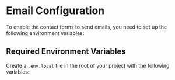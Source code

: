 # Email Configuration

To enable the contact forms to send emails, you need to set up the following environment variables:

## Required Environment Variables

Create a `.env.local` file in the root of your project with the following variables:

